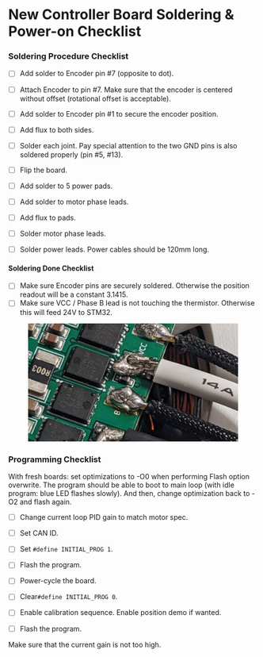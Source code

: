 # New Controller Board Soldering & Power-on Checklist

### Soldering Procedure Checklist

* [ ] Add solder to Encoder pin #7 (opposite to dot).
* [ ] Attach Encoder to pin #7. Make sure that the encoder is centered without offset (rotational offset is acceptable).
* [ ] Add solder to Encoder pin #1 to secure the encoder position.
* [ ] Add flux to both sides.
* [ ] Solder each joint. Pay special attention to the two GND pins is also soldered properly (pin #5, #13).
* [ ] Flip the board.
* [ ] Add solder to 5 power pads.
* [ ] Add solder to motor phase leads.
* [ ] Add flux to pads.
* [ ] Solder motor phase leads.
* [ ] Solder power leads. Power cables should be 120mm long.



#### Soldering Done Checklist

* [ ] Make sure Encoder pins are securely soldered. Otherwise the position readout will be a constant 3.1415.
* [ ] Make sure VCC / Phase B lead is not touching the thermistor. Otherwise this will feed 24V to STM32.

<figure><img src="../.gitbook/assets/image (3).jpg" alt=""><figcaption></figcaption></figure>



### Programming Checklist



With fresh boards: set optimizations to -O0 when performing Flash option overwrite. The program should be able to boot to main loop (with idle program: blue LED flashes slowly). And then, change optimization back to -O2 and flash again.



* [ ] Change current loop PID gain to match motor spec.
* [ ] Set CAN ID.
* [ ] Set `#define INITIAL_PROG 1`.
* [ ] Flash the program.
* [ ] Power-cycle the board.
* [ ] Clear`#define INITIAL_PROG 0`.
* [ ] Enable calibration sequence. Enable position demo if wanted.
* [ ] Flash the program.



Make sure that the current gain is not too high.

